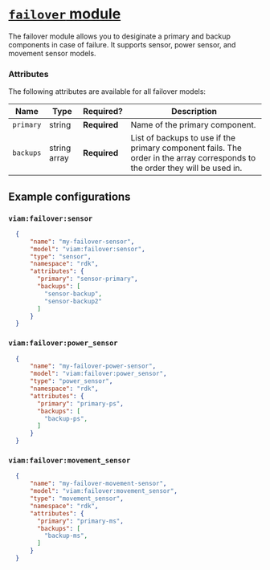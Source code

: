 # [`failover` module](<https://github.com/viam-modules/failover>)

The failover module allows you to desiginate a primary and backup components in case of failure.
It supports sensor, power sensor, and movement sensor models.

### Attributes

The following attributes are available for all failover models:

| Name          | Type   | Required?    | Description                                                                                                                                                                                                                                                                                                                                                                                                                             |
| ------------- | ------ | ------------ | --------------------------------------------------------------------------------------------------------------------------------------------------------------------------------------------------------------------------------------------------------------------------------------------------------------------------------------------------------------------------------------------------------------------------------------- |
| `primary`  | string | **Required** | Name of the primary component.                                                                                                                                                                                                                   |
| `backups` | string array |  **Required**  | List of backups to use if the primary component fails. The order in the array corresponds to the order they will be used in.

## Example configurations

### `viam:failover:sensor`
```json
  {
      "name": "my-failover-sensor",
      "model": "viam:failover:sensor",
      "type": "sensor",
      "namespace": "rdk",
      "attributes": {
        "primary": "sensor-primary",
        "backups": [
          "sensor-backup",
          "sensor-backup2"
        ]
      }
  }
```


### `viam:failover:power_sensor` <br>
```json
  {
      "name": "my-failover-power-sensor",
      "model": "viam:failover:power_sensor",
      "type": "power_sensor",
      "namespace": "rdk",
      "attributes": {
        "primary": "primary-ps",
        "backups": [
          "backup-ps",
        ]
      }
  }
```

### `viam:failover:movement_sensor`
```json
  {
      "name": "my-failover-movement-sensor",
      "model": "viam:failover:movement_sensor",
      "type": "movement_sensor",
      "namespace": "rdk",
      "attributes": {
        "primary": "primary-ms",
        "backups": [
          "backup-ms",
        ]
      }
  }
  ```
